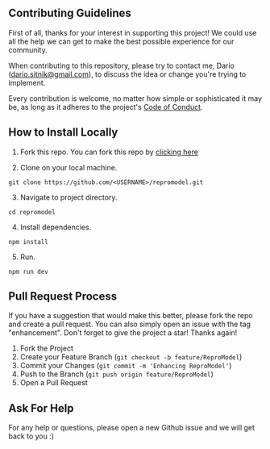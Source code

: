 ## Contributing Guidelines

First of all, thanks for your interest in supporting this project! We could use all the help we can get to make the best possible experience for our community.<br/>

When contributing to this repository, please try to contact me, Dario (dario.sitnik@gmail.com), to discuss the idea or change you're trying to implement.<br/>

Every contribution is welcome, no matter how simple or sophisticated it may be, as long as it adheres to the project's [Code of Conduct](CODE_OF_CONDUCT.md). 

## How to Install Locally

1. Fork this repo. You can fork this repo by [clicking here](https://github.com/ReproModel/repromodel/fork)

2. Clone on your local machine.
```
git clone https://github.com/<USERNAME>/repromodel.git
```

3. Navigate to project directory.
```
cd repromodel
```

4. Install dependencies.
```
npm install
```

5. Run.
```
npm run dev
```

## Pull Request Process

If you have a suggestion that would make this better, please fork the repo and create a pull request. You can also simply open an issue with the tag "enhancement".
Don't forget to give the project a star! Thanks again!

1. Fork the Project
2. Create your Feature Branch (`git checkout -b feature/ReproModel`)
3. Commit your Changes (`git commit -m 'Enhancing ReproModel'`)
4. Push to the Branch (`git push origin feature/ReproModel`)
5. Open a Pull Request

## Ask For Help

For any help or questions, please open a new Github issue and we will get back to you :)